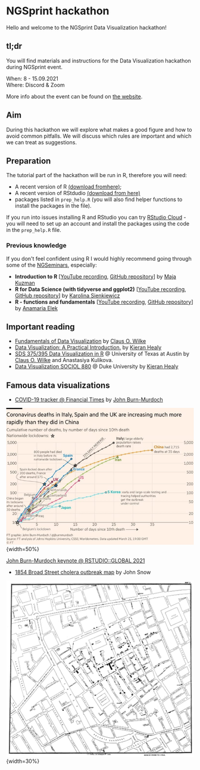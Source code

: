 # NGSprint hackathon

Hello and welcome to the NGSprint Data Visualization hackathon!

## tl;dr

You will find materials and instructions for the Data Visualization hackathon during NGSprint event.

When: 8 - 15.09.2021  
Where: Discord & Zoom


More info about the event can be found on [the website](https://ngschool.eu/ngsprint/). 

## Aim

During this hackathon we will explore what makes a good figure and how to avoid common pitfalls. We will discuss which rules are important and which we can treat as suggestions. 

## Preparation

The tutorial part of the hackathon will be run in R, therefore you will need:

* A recent version of R [(download fromhere)](https://cloud.r-project.org/);
* A recent version of RStdudio [(download from here)](https://www.rstudio.com/products/rstudio/download/#download)
* packages listed in `prep_help.R` (you will also find helper functions to install the packages in the file).

If you run into issues installing R and RStudio you can try [RStudio Cloud](https://rstudio.cloud/projects) - you will need to set up an account and install the packages using the code in the `prep_help.R` file. 

### Previous knowledge

If you don't feel confident using R I would highly recommend going through some of the [NGSeminars](https://ngschool.eu/ngseminars2020/), especially:

* **Introduction to R** [[YouTube recording](https://youtu.be/zrqIhS2zUFk), [GitHub repository](https://github.com/NGSchoolEU/NGSeminaR)] by [Maja Kuzman](https://twitter.com/maja_kuzman)  
* **R for Data Science (with tidyverse and ggplot2)** [[YouTube recording](https://youtu.be/G8cGmdrCsUs), [GitHub repository](https://github.com/sienkie/R_for_data_science)] by [Karolina Sienkiewicz](https://twitter.com/sienkieee)  
* **R - functions and fundamentals** [[YouTube recording](hhttps://youtu.be/Rh9K5tHOm1c), [GitHub repository](https://github.com/anamariaelek/NGSeminar)] by [Anamaria Elek](https://twitter.com/anamariaelek)  

## Important reading

* [Fundamentals of Data Visualization](https://clauswilke.com/dataviz/) by [Claus O. Wilke](https://twitter.com/ClausWilke)
* [Data Visualization: A Practical Introduction.]() by [Kieran Healy](https://twitter.com/kjhealy)
* [SDS 375/395 Data Visualization in R](https://wilkelab.org/SDS375/syllabus.html) @ University of Texas at Austin by [Claus O. Wilke](https://twitter.com/ClausWilke) and Anastasiya Kulikova.
* [Data Visualization SOCIOL 880](http://socviz880.co/) @ Duke University by [Kieran Healy](https://twitter.com/kjhealy)

## Famous data visualizations

* [COVID-19 tracker @ Financial Times](https://www.ft.com/content/a2901ce8-5eb7-4633-b89c-cbdf5b386938) by [John Burn-Murdoch](https://twitter.com/jburnmurdoch)

![](images/jbm_ft_covid.jpeg){width=50%}

[John Burn-Murdoch keynote @ RSTUDIO::GLOBAL 2021](https://www.rstudio.com/resources/rstudioglobal-2021/reporting-on-and-visualising-the-pandemic/)

* [1854 Broad Street cholera outbreak map](https://en.wikipedia.org/wiki/1854_Broad_Street_cholera_outbreak) by John Snow

![](images/Snow-cholera-map-1.jpg){width=30%}
